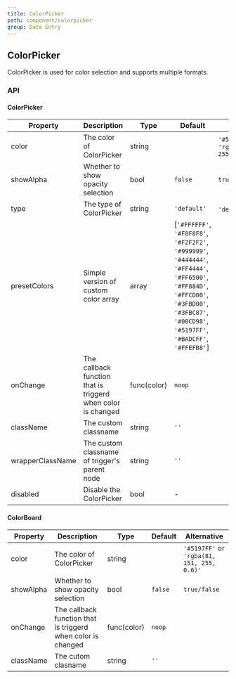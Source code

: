 ```yaml
---
title: ColorPicker
path: component/colorpicker
group: Data Entry
---
```


## ColorPicker

ColorPicker is used for color selection and supports multiple formats.

### API

#### ColorPicker

| Property     |  Description  | Type     | Default  | Alternative |
| ------------- | ------------------- | ------------------- | ----------- | --------- |
| color | The color of ColorPicker | string |  |   `'#5197FF'` or `'rgba(81, 151, 255, 0.6)'`  |
| showAlpha     | Whether to show opacity selection | bool | `false`  |   `true/false` |
| type | The type of ColorPicker | string  | `'default'`   |   `'default'`、`'simple'`      |
| presetColors  | Simple version of custom color array  | array | [`'#FFFFFF'`, `'#F8F8F8'`, `'#F2F2F2'`, `'#999999'`, `'#444444'`, `'#FF4444'`, `'#FF6500'`, `'#FF884D'`, `'#FFCD00'`, `'#3FBD00'`, `'#3FBC87'`, `'#00CD98'`, `'#5197FF'`, `'#BADCFF'`, `'#FFEFB8'`] |         |
| onChange      | The callback function that is triggerd when color is changed | func(color) | `noop`   |  |
| className     | The custom classname   | string  | `''`     |         |
| wrapperClassName | The  custom classname of trigger's parent node | string | `''` |  |
| disabled        | Disable the ColorPicker       | bool                | -       |         |

#### ColorBoard

| Property     |  Description  | Type     | Default  | Alternative |
| ------------- | ------------------- | ------------------- | ----------- | --------- |
| color         | The color of ColorPicker     | string              |          |   `'#5197FF'` or `'rgba(81, 151, 255, 0.6)'`  |
| showAlpha     | Whether to show opacity selection    | bool                | `false`  |   `true/false`     |
| onChange      | The callback function that is triggerd when color is changed    | func(color)         | `noop`   |         |
| className     | The cutom clasname      | string              | `''`     |         |
